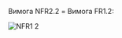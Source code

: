 Вимога NFR2.2 = Вимога FR1.2:





![NFR1 2](https://github.com/oleksandrblazhko/ai-213-kirpikov/assets/100131883/81ee14a6-2590-4045-80be-6e2f9bad6461)
